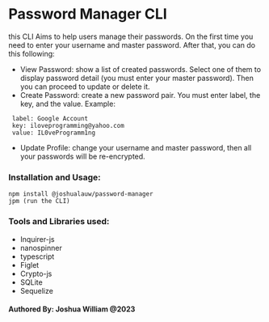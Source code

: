 # Password Manager CLI

this CLI Aims to help users manage their passwords. On the first time you need to enter your username and master password. After that, you can do this following:

-   View Password: show a list of created passwords. Select one of them to display password detail (you must enter your master password). Then you can proceed to update or delete it.
-   Create Password: create a new password pair. You must enter label, the key, and the value. Example:

```
 label: Google Account
 key: iloveprogramming@yahoo.com
 value: IL0veProgramm1ng
```

-   Update Profile: change your username and master password, then all your passwords will be re-encrypted.

### Installation and Usage:

```
npm install @joshualauw/password-manager
jpm (run the CLI)
```

### Tools and Libraries used:

-   Inquirer-js
-   nanospinner
-   typescript
-   Figlet
-   Crypto-js
-   SQLite
-   Sequelize

#### Authored By: Joshua William @2023
